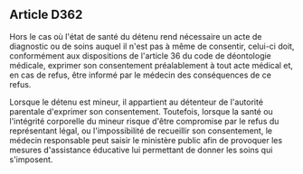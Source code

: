 Article D362
----
Hors le cas où l'état de santé du détenu rend nécessaire un acte de diagnostic
ou de soins auquel il n'est pas à même de consentir, celui-ci doit, conformément
aux dispositions de l'article 36 du code de déontologie médicale, exprimer son
consentement préalablement à tout acte médical et, en cas de refus, être informé
par le médecin des conséquences de ce refus.

Lorsque le détenu est mineur, il appartient au détenteur de l'autorité parentale
d'exprimer son consentement. Toutefois, lorsque la santé ou l'intégrité
corporelle du mineur risque d'être compromise par le refus du représentant
légal, ou l'impossibilité de recueillir son consentement, le médecin responsable
peut saisir le ministère public afin de provoquer les mesures d'assistance
éducative lui permettant de donner les soins qui s'imposent.
